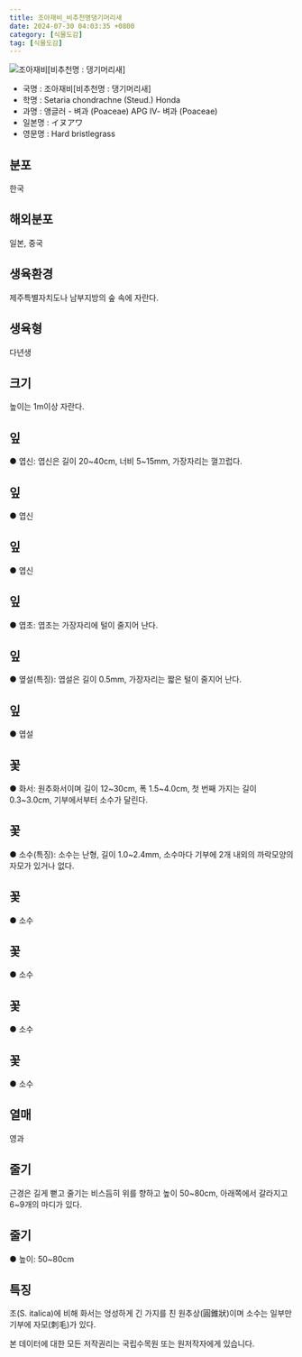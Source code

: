 ```yaml
---
title: 조아재비_비추천명댕기머리새
date: 2024-07-30 04:03:35 +0800
category: [식물도감]
tag: [식물도감]
---
```




![조아재비[비추천명 : 댕기머리새]](/fileUpload/plants/basic/Gramineae/Setaria/14737/14737_20160726150723897files_th2.jpg)
- 국명 : 조아재비[비추천명 : 댕기머리새]
- 학명 : Setaria chondrachne (Steud.) Honda
- 과명 : 앵글러 - 벼과 (Poaceae) APG Ⅳ- 벼과 (Poaceae)
- 일본명 : イヌアワ
- 영문명 : Hard bristlegrass


## 분포
한국
## 해외분포
일본, 중국
## 생육환경
제주특별자치도나 남부지방의 숲 속에 자란다.
## 생육형
다년생
## 크기
높이는 1m이상 자란다.
## 잎
● 엽신: 엽신은 길이 20~40cm, 너비 5~15mm, 가장자리는 껄끄럽다.
## 잎
● 엽신
## 잎
● 엽신
## 잎
● 엽초: 엽초는 가장자리에 털이 줄지어 난다.
## 잎
● 옆설(특징): 엽설은 길이 0.5mm, 가장자리는 짧은 털이 줄지어 난다.
## 잎
● 엽설
## 꽃
● 화서: 원추화서이며 길이 12~30cm, 폭 1.5~4.0cm, 첫 번째 가지는 길이 0.3~3.0cm, 기부에서부터 소수가 달린다.
## 꽃
● 소수(특징): 소수는 난형, 길이 1.0~2.4mm, 소수마다 기부에 2개 내외의 까락모양의 자모가 있거나 없다.
## 꽃
● 소수
## 꽃
● 소수
## 꽃
● 소수
## 꽃
● 소수
## 열매
영과
## 줄기
 근경은 길게 뻗고 줄기는 비스듬히 위를 향하고 높이 50~80cm, 아래쪽에서 갈라지고 6~9개의 마디가 있다.
## 줄기
● 높이: 50~80cm
## 특징
조(S. italica)에 비해 화서는 엉성하게 긴 가지를 친 원추상(圓錐狀)이며 소수는 일부만 기부에 자모(刺毛)가 있다.






본 데이터에 대한 모든 저작권리는 국립수목원 또는 원저작자에게 있습니다.
